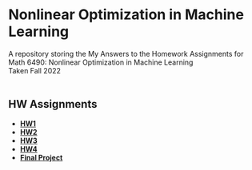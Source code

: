 # Nonlinear Optimization in Machine Learning
A repository storing the My Answers to the Homework Assignments for Math 6490: Nonlinear Optimization in Machine Learning\
Taken Fall 2022
<br/><br/>

## HW Assignments
- __[HW1](Math-6490-HW1)__
- __[HW2](Math-6490-HW2)__
- __[HW3](Math-6490-HW3)__
- __[HW4](Math-6490-HW4)__
- __[Final Project](Math-6490-Final-Project)__

